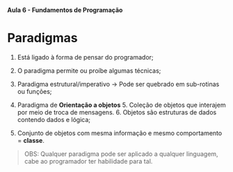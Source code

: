 **Aula 6 - Fundamentos de Programação**

# Paradigmas
1. Está ligado à forma de pensar do programador;

2. O paradigma permite ou proíbe algumas técnicas;

3. Paradigma estrutural/imperativo -> Pode ser quebrado em sub-rotinas ou funções;

4. Paradigma de **Orientação a objetos**
    5. Coleção de objetos que interajem por meio de troca de mensagens.
    6. Objetos são estruturas de dados contendo dados e lógica;

7. Conjunto de objetos com mesma informação e mesmo comportamento = **classe**.

> OBS: Qualquer paradigma pode ser aplicado a qualquer linguagem, cabe ao programador  ter habilidade para tal.